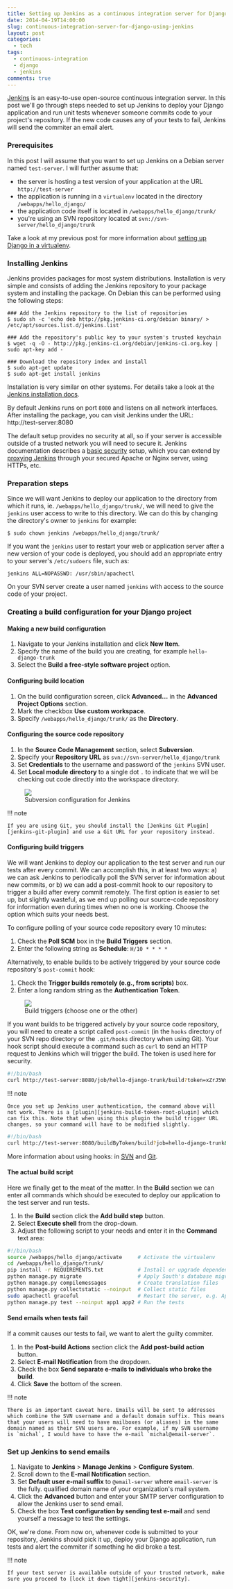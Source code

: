 ```yaml
---
title: Setting up Jenkins as a continuous integration server for Django
date: 2014-04-19T14:00:00
slug: continuous-integration-server-for-django-using-jenkins
layout: post
categories:
  - tech
tags:
  - continuous-integration
  - django
  - jenkins
comments: true
---
```


[Jenkins][jenkins] is an easy-to-use open-source continuous integration server. In this post we'll go through steps needed to set up Jenkins to deploy your Django application and run unit tests whenever someone commits code to your project's repository. If the new code causes any of your tests to fail, Jenkins will send the commiter an email alert.

<!-- more -->

### Prerequisites

In this post I will assume that you want to set up Jenkins on a Debian server named `test-server`. I will further assume that:

* the server is hosting a test version of your application at the URL `http://test-server`
* the application is running in a `virtualenv` located in the directory `/webapps/hello_django/`
* the application code itself is located in `/webapps/hello_django/trunk/`
* you're using an SVN repository located at `svn://svn-server/hello_django/trunk`

Take a look at my previous post for more information about [setting up Django in a virtualenv][blog-django-nginx].

### Installing Jenkins

Jenkins provides packages for most system distributions. Installation is very simple and consists of adding the Jenkins repository to your package system and installing the package. On Debian this can be performed using the following steps:

    ### Add the Jenkins repository to the list of repositories
    $ sudo sh -c 'echo deb http://pkg.jenkins-ci.org/debian binary/ > /etc/apt/sources.list.d/jenkins.list'
    
    ### Add the repository's public key to your system's trusted keychain
    $ wget -q -O - http://pkg.jenkins-ci.org/debian/jenkins-ci.org.key | sudo apt-key add -
    
    ### Download the repository index and install
    $ sudo apt-get update
    $ sudo apt-get install jenkins

Installation is very similar on other systems. For details take a look at the [Jenkins installation docs][jenkins-installation].

By default Jenkins runs on port `8080` and listens on all network interfaces. After installing the package, you can visit Jenkins under the URL: http://test-server:8080

The default setup provides no security at all, so if your server is accessible outside of a trusted network you will need to secure it. Jenkins documentation describes a [basic security][jenkins-basic-security] setup, which you can extend by [proxying Jenkins][jenkins-proxy] through your secured Apache or Nginx server, using HTTPs, etc.

### Preparation steps

Since we will want Jenkins to deploy our application to the directory from which it runs, ie. `/webapps/hello_django/trunk/`, we will need to give the `jenkins` user access to write to this directory. We can do this by changing the directory's owner to `jenkins` for example:

    $ sudo chown jenkins /webapps/hello_django/trunk/

If you want the `jenkins` user to restart your web or application server after a new version of your code is deployed, you should add an appropriate entry to your server's `/etc/sudoers` file, such as:

    jenkins ALL=NOPASSWD: /usr/sbin/apachectl

On your SVN server create a user named `jenkins` with access to the source code of your project.


### Creating a build configuration for your Django project

#### Making a new build configuration

1. Navigate to your Jenkins installation and click **New Item**. 
2. Specify the name of the build you are creating, for example `hello-django-trunk`
3. Select the **Build a free-style software project** option.

#### Configuring build location

1. On the build configuration screen, click **Advanced...** in the **Advanced Project Options** section.
2. Mark the checkbox **Use custom workspace**.
3. Specify `/webapps/hello_django/trunk/` as the **Directory**.

#### Configuring the source code repository

1. In the **Source Code Management** section, select **Subversion**.
2. Specify your **Repository URL** as `svn://svn-server/hello_django/trunk`
3. Set **Credentials** to the username and password of the `jenkins` SVN user.
4. Set **Local module directory** to a single dot `.` to indicate that we will be checking out code directly into the workspace directory.

<figure>
  <img src="/images/illustrations/2014-04-19/jenkins-source-code-management-configuration.png">
  <figcaption>Subversion configuration for Jenkins</figcaption>
</figure>

!!! note

    If you are using Git, you should install the [Jenkins Git Plugin][jenkins-git-plugin] and use a Git URL for your repository instead.

#### Configuring build triggers

We will want Jenkins to deploy our application to the test server and run our tests after every commit. We can accomplish this, in at least two ways: a) we can ask Jenkins to periodically poll the SVN server for information about new commits, or b) we can add a post-commit hook to our repository to trigger a build after every commit remotely. The first option is easier to set up, but slightly wasteful, as we end up polling our source-code repository for information even during times when no one is working. Choose the option which suits your needs best.

To configure polling of your source code repository every 10 minutes:

1. Check the **Poll SCM** box in the **Build Triggers** section.
2. Enter the following string as **Schedule**: `H/10 * * * *`

Alternatively, to enable builds to be actively triggered by your source code repository's `post-commit` hook:

1. Check the **Trigger builds remotely (e.g., from scripts)** box.
2. Enter a long random string as the **Authentication Token**.

<figure>
  <img src="/images/illustrations/2014-04-19/jenkins-build-triggers-configuration.png">
  <figcaption>Build triggers (choose one or the other)</figcaption>
</figure>

If you want builds to be triggered actively by your source code repository, you will need to create a script called `post-commit` (in the `hooks` directory of your SVN repo directory or the `.git/hooks` directory when using Git). Your hook script should execute a command such as `curl` to send an HTTP request to Jenkins which will trigger the build. The token is used here for security.


```bash
#!/bin/bash
curl http://test-server:8080/job/hello-django-trunk/build?token=xZrJ5WsSfJkGpNsriOlY4PtQ7hC5olzDhNE
```

!!! note

    Once you set up Jenkins user authentication, the command above will not work. There is a [plugin][jenkins-build-token-root-plugin] which can fix this. Note that when using this plugin the build trigger URL changes, so your command will have to be modified slightly.


```bash
#!/bin/bash
curl http://test-server:8080/buildByToken/build?job=hello-django-trunk&token=xZrJ5WsSfJkGpNsriOlY4PtQ7hC5olzDhNE
```

More information about using hooks: in [SVN][hooks-svn] and [Git][hooks-git].


#### The actual build script

Here we finally get to the meat of the matter. In the **Build** section we can enter all commands which should be executed to deploy our application to the test server and run tests.

1. In the **Build** section click the **Add build step** button.
2. Select **Execute shell** from the drop-down.
3. Adjust the following script to your needs and enter it in the **Command** text area:

```bash
#!/bin/bash
source /webapps/hello_django/activate     # Activate the virtualenv
cd /webapps/hello_django/trunk/
pip install -r REQUIREMENTS.txt           # Install or upgrade dependencies
python manage.py migrate                  # Apply South's database migrations
python manage.py compilemessages          # Create translation files
python manage.py collectstatic --noinput  # Collect static files
sudo apachectl graceful                   # Restart the server, e.g. Apache
python manage.py test --noinput app1 app2 # Run the tests
```

#### Send emails when tests fail

If a commit causes our tests to fail, we want to alert the guilty commiter. 

1. In the **Post-build Actions** section click the **Add post-build action** button.
2. Select **E-mail Notification** from the dropdown.
3. Check the box **Send separate e-mails to individuals who broke the build**.
4. Click **Save** the bottom of the screen.

!!! note

    There is an important caveat here. Emails will be sent to addresses which combine the SVN username and a default domain suffix. This means that your users will need to have mailboxes (or aliases) in the same domain named as their SVN users are. For example, if my SVN username is `michal`, I would have to have the e-mail `michal@email-server`.

### Set up Jenkins to send emails

1. Navigate to **Jenkins** > **Manage Jenkins** > **Configure System**.
2. Scroll down to the **E-mail Notification** section.
3. Set **Default user e-mail suffix** to `@email-server` where `email-server` is the fully. qualified domain name of your organization's mail system.
4. Click the **Advanced** button and enter your SMTP server configuration to allow the Jenkins user to send email.
5. Check the box **Test configuration by sending test e-mail** and send yourself a message to test the settings.

OK, we're done. From now on, whenever code is submitted to your repository, Jenkins should pick it up, deploy your Django application, run tests and alert the commiter if something he did broke a test. 

!!! note

    If your test server is available outside of your trusted network, make sure you proceed to [lock it down tight][jenkins-security].

[jenkins]: http://jenkins-ci.org/ "Jenkins - An extendable open source continuous integration server"
[jenkins-installation]: https://wiki.jenkins-ci.org/display/JENKINS/Installing+Jenkins "Installing Jenkins"
[jenkins-security]: https://wiki.jenkins-ci.org/display/JENKINS/Securing+Jenkins "Securing Jenkins"
[jenkins-basic-security]: https://wiki.jenkins-ci.org/display/JENKINS/Standard+Security+Setup "Standard Security Setup"
[jenkins-proxy]: https://wiki.jenkins-ci.org/display/JENKINS/Installing+Jenkins+on+Ubuntu#InstallingJenkinsonUbuntu-SettingupanApacheProxyforport80\%3E8080 "Setting up a proxy for Jenkins"
[jenkins-git-plugin]: https://wiki.jenkins-ci.org/display/JENKINS/Git+Plugin "Git Plugin"
[jenkins-build-token-root-plugin]: https://wiki.jenkins-ci.org/display/JENKINS/Build+Token+Root+Plugin "Build Token Root Plugin"
[blog-django-nginx]: /blog/2013/06/09/django-nginx-gunicorn-virtualenv-supervisor/ "Setting up Django with Nginx, Gunicorn, virtualenv, supervisor and PostgreSQL"
[hooks-svn]: http://svnbook.red-bean.com/nightly/en/svn.reposadmin.create.html
[hooks-git]: http://git-scm.com/book/ch7-3.html
